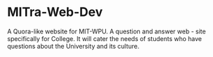 # MITra-Web-Dev
A Quora-like website for MIT-WPU. A question and answer web - site specifically for College. It will cater the needs of students who have questions about the University and its culture.
